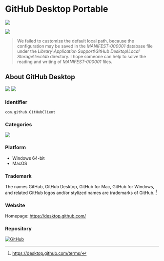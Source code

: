 # GitHub Desktop Portable
 ![](https://github.com/github/docs/actions/workflows/main.yml/badge.svg?branch=GitHubDesktop)

 ![](https://img.shields.io/badge/platform-win--64-informational)

 > We failed to customize the default local path, because the configuration may be saved in the *MANIFEST-000001* database file under the *Library\Application Support\GitHub Desktop\Local Storage\leveldb* directory. I hope someone can help to solve the reading and writing of *MANIFEST-000001* files.

## About GitHub Desktop
 ![](https://img.shields.io/badge/-opensource-brightgreen)
 ![](https://img.shields.io/github/license/desktop/desktop)

### Identifier
 `com.github.GitHubClient`

### Categories
 ![](https://img.shields.io/badge/public.app--category.developer--tools-informational)

### Platform
 - Windows 64-bit
 - MacOS

### Trademark
 The names GitHub, GitHub Desktop, GitHub for Mac, GitHub for Windows, and related GitHub logos and/or stylized names are trademarks of GitHub. [^1]

 [^1]:https://desktop.github.com/terms/

### Website
 Homepage: https://desktop.github.com/

### Repository
 [![GitHub](https://img.shields.io/badge/GitHub-181717?logo=github&logoColor=fff&style=for-the-badge)](https://github.com/desktop/desktop)
